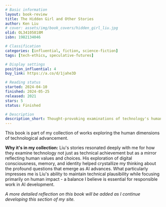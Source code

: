 ```yaml
---
# Basic information
layout: book-review
title: The Hidden Girl and Other Stories
author: Ken Liu
# cover: assets/img/book_covers/hidden_girl_liu.jpg
olid: OL34105818M
isbn: 1982134046

# Classification
categories: [influential, fiction, science-fiction]
tags: [tech-ethics, speculative-futures]

# Display settings
position_influential: 4
buy_link: https://a.co/d/1jahe3D

# Reading status
started: 2024-04-10
finished: 2024-05-25
released: 2021
stars: 5
status: Finished

# Description
description_short: Thought-provoking examinations of technology's human implications that inform my thinking about AI ethics.
---
```


This book is part of my collection of works exploring the human dimensions of technological advancement.

**Why it's in my collection:** Liu's stories resonated deeply with me for how they examine technology not just as technical achievement but as a mirror reflecting human values and choices. His exploration of digital consciousness, memory, and identity helped crystallize my thinking about the profound questions that emerge as AI advances. What particularly impresses me is Liu's ability to maintain technical plausibility while focusing primarily on human impact - a balance I believe is essential for responsible work in AI development.

*A more detailed reflection on this book will be added as I continue developing this section of my site.*